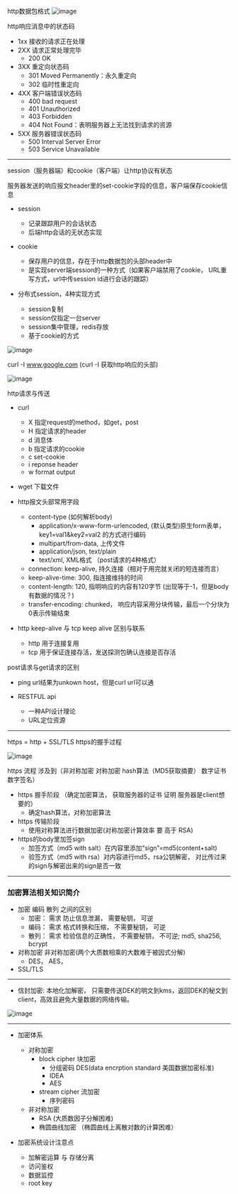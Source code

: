 http数据包格式
![image](net-image/http-message.png)

http响应消息中的状态码
+ 1xx 接收的请求正在处理
+ 2XX 请求正常处理完毕
  + 200 OK
+ 3XX 重定向状态码
  + 301 Moved Permanently：永久重定向
  + 302 临时性重定向
+ 4XX 客户端错误状态码
  + 400 bad request
  + 401 Unauthorized
  + 403 Forbidden
  + 404 Not Found：表明服务器上无法找到请求的资源
+ 5XX 服务器错误状态码
  + 500 Interval Server Error
  + 503 Service Unavailable

----
session（服务器端）和cookie（客户端）让http协议有状态

服务器发送的响应报文header里的set-cookie字段的信息，客户端保存cookie信息

+ session
  + 记录跟踪用户的会话状态
  + 后端http会话的无状态实现
+ cookie
  + 保存用户的信息，存在于http数据包的头部header中
  + 是实现server端session的一种方式（如果客户端禁用了cookie， URL重写方式，url中传session id进行会话的跟踪）

+ 分布式session，4种实现方式
  + session复制
  + session仅指定一台server
  + session集中管理，redis存放
  + 基于cookie的方式

![image](net-image/telnet.png)


curl -I www.google.com
(curl -I 获取http响应的头部)

![image](net-image/curl-http-header.png)

http请求与传送
+ curl
	+ X 指定request的method，如get，post
	+ H 指定请求的header
	+ d 消息体
	+ b 指定请求的cookie
	+ c set-cookie
	+ i reponse header
	+ w	 format output
+ wget 下载文件


+ http报文头部常用字段
  + content-type (如何解析body)
    + application/x-www-form-urlencoded, (默认类型)原生form表单， key1=val1&key2=val2 的方式进行编码
    + multipart/from-data, 上传文件
    + application/json, text/plain
    + text/xml, XML格式 （post请求的4种格式）
  + connection: keep-alive, 持久连接（相对于用完就关闭的短连接而言）
  + keep-alive-time: 300, 指连接维持的时间
  + content-length: 120, 指明响应的内容有120字节 (出现等于-1，但是body有数据的情况？)
  + transfer-encoding: chunked， 响应内容采用分块传输，最后一个分块为0表示传输结束


+ http keep-alive 与 tcp keep alive 区别与联系
  + http 用于连接复用
  + tcp 用于保证连接存活，发送探测包确认连接是否存活

post请求与get请求的区别
+ ping url结果为unkown host，但是curl url可以通


+ RESTFUL api
  + 一种API设计理论
  + URL定位资源

---
https = http + SSL/TLS https的握手过程

![image](net-image/https.png)

https 流程  涉及到（非对称加密 对称加密 hash算法（MD5获取摘要） 数字证书 数字签名）

+ https 握手阶段 （确定加密算法， 获取服务器的证书 证明 服务器是client想要的）
  + 确定hash算法，对称加密算法
+ https 传输阶段
  + 使用对称算法进行数据加密(对称加密计算效率 要 高于 RSA)
+ https的body里加签sign
  + 加签方式（md5 with salt）在内容里添加“sign”=md5(content+salt)
  + 验签方式（md5 with rsa）对内容进行md5，rsa公钥解密， 对比传过来的sign与解密出来的sign是否一致
---

### 加密算法相关知识简介
+ 加密 编码 散列 之间的区别
    + 加密： 需求 防止信息泄漏， 需要秘钥， 可逆
    + 编码： 需求 格式转换和压缩， 不需要秘钥， 可逆
    + 散列： 需求  检验信息的正确性， 不需要秘钥， 不可逆; md5, sha256, bcrypt
+ 对称加密  非对称加密(两个大质数相乘的大数难于被因式分解)
    + DES， AES， 
+ SSL/TLS

---

+ 信封加密:  本地化加解密， 只需要传送DEK的明文到kms，返回DEK的秘文到client，高效且避免大量数据的网络传输。

![image](net-image/xinfeng_encryp.png)

----

+ 加密体系
  + 对称加密
    + block cipher 块加密
      + 分组密码 DES(data encrption standard 美国数据加密标准)
      + IDEA
      + AES
    + stream cipher 流加密
      + 序列密码
  + 非对称加密
    + RSA (大质数因子分解困难)
    + 椭圆曲线加密 （椭圆曲线上离散对数的计算困难）

+ 加密系统设计注意点
    + 加解密运算 与 存储分离
    + 访问鉴权
    + 数据监控
    + root key